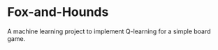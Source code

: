 Fox-and-Hounds
==============

A machine learning project to implement Q-learning for a simple board game.